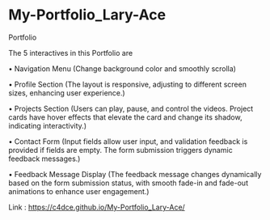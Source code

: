 # My-Portfolio_Lary-Ace
Portfolio


The 5 interactives in this Portfolio are 

• Navigation Menu (Change background color and smoothly scrolla)

• Profile Section
  (The layout is responsive, adjusting to different screen sizes, enhancing user experience.)

• Projects Section
  (Users can play, pause, and control the videos. Project cards have hover effects that elevate the card and change its shadow, indicating interactivity.)

• Contact Form
  (Input fields allow user input, and validation feedback is provided if fields are empty. The form submission triggers dynamic feedback messages.)

• Feedback Message Display
  (The feedback message changes dynamically based on the form submission status, with smooth fade-in and fade-out animations to enhance user engagement.)


Link : https://c4dce.github.io/My-Portfolio_Lary-Ace/
